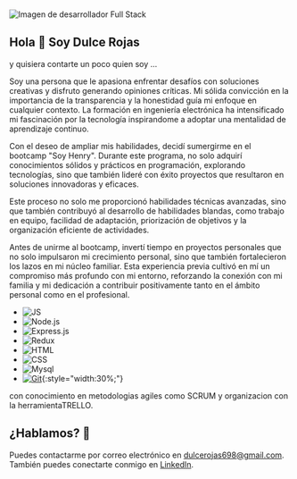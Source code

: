###
![Imagen de desarrollador Full Stack](https://blog.strefakursow.pl/content/images/2017/07/fullstackdeveloper--1-.jpg)
## **Hola 👋 Soy Dulce Rojas** 


y quisiera contarte un poco quien soy ...


Soy una persona que le apasiona  enfrentar desafíos con soluciones creativas y disfruto generando opiniones críticas. Mi sólida convicción en la importancia de la transparencia y la honestidad guía mi enfoque en cualquier contexto. La formación en ingeniería electrónica ha intensificado mi fascinación por la tecnología inspirandome  a adoptar una mentalidad de aprendizaje continuo.

Con el deseo de ampliar mis habilidades, decidí sumergirme en el bootcamp "Soy Henry". Durante este programa, no solo adquirí conocimientos sólidos y prácticos en programación, explorando tecnologías, sino que también lideré con éxito proyectos que resultaron en soluciones innovadoras y eficaces.

Este proceso no solo me proporcionó habilidades técnicas avanzadas, sino que también contribuyó al desarrollo de habilidades blandas, como trabajo en equipo, facilidad de adaptación, priorización de objetivos y la organización eficiente de actividades.

Antes de unirme al bootcamp, invertí tiempo en proyectos personales que no solo impulsaron mi crecimiento personal, sino que también fortalecieron los lazos en mi núcleo familiar. Esta experiencia previa cultivó en mí un compromiso más profundo con mi entorno, reforzando la conexión con mi familia y mi dedicación a contribuir positivamente tanto en el ámbito personal como en el profesional.


  - ![JS](https://img.icons8.com/color/48/000000/js.png)
  - ![Node.js](https://img.icons8.com/color/48/000000/nodejs.png)
  - ![Express.js](https://img.icons8.com/color/48/000000/express.png)
  - ![Redux](https://img.icons8.com/color/48/000000/redux.png)
  - ![HTML](https://img.icons8.com/color/48/000000/html-5.png)
  - ![CSS](https://img.icons8.com/color/48/000000/css3.png)
  - ![Mysql](https://img.icons8.com/color/48/000000/mysql.png)
  - [![Git](https://miro.medium.com/v2/resize:fit:1400/0*EitUXT-pqbaQSCTt.gif)](https://github.com/IngRojasDulce){:style="width:30%;"}

  con  conocimiento en metodologias agiles como SCRUM
  y organizacion con la herramientaTRELLO.
  
## ¿**Hablamos?** 👋
Puedes contactarme por correo electrónico en dulcerojas698@gmail.com.
También puedes conectarte conmigo en [LinkedIn](https://www.linkedin.com/in/dulce-rojas-19060416a/).

<!--
**IngRojasDulce/IngRojasDulce** is a ✨ _special_ ✨ repository because its `README.md` (this file) appears on your GitHub profile.

Here are some ideas to get you started:

- 🔭 I’m currently working on ...
- 🌱 I’m currently learning ...
- 👯 I’m looking to collaborate on ...
- 🤔 I’m looking for help with ...
- 💬 Ask me about ...
- 📫 How to reach me: ...
- 😄 Pronouns: ...
- ⚡ Fun fact: ...
-->
